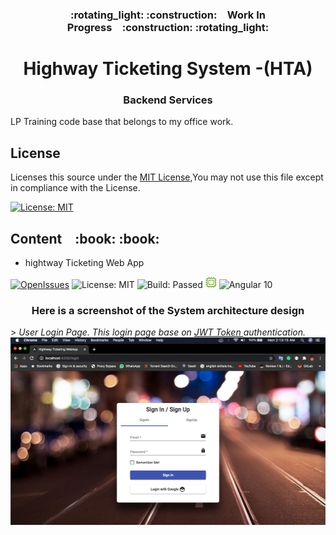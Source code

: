 <h3 align="center">:rotating_light: :construction:&ensp;&ensp;Work In Progress&ensp;&ensp;:construction: :rotating_light:</h3>
<h1 align="center"> Highway Ticketing System -(HTA) </h1>
<h3 align="center"> Backend Services </h3>
LP Training code base that belongs to my office work.

<h2>License</h2>

<p>Licenses this source under the <u>MIT License</u>,You may not use this file except in compliance with the License.</p>
<!-- Badges -->
<p align="left">
  <a href="LICENSE.md">
    <img src="https://img.shields.io/badge/License-MIT-blue.svg" alt="License: MIT" height="18">
  </a>
</p>

<h2>Content&ensp;&ensp;:book: :book:</h2>
  <ul>
  <li>hightway Ticketing Web App</li>
  </ul>
  

[![OpenIssues](https://img.shields.io/github/issues/sriThariduSangeeth/Highway-ticketing-automation-for-mtc-lp?style=social)](https://github.com/sriThariduSangeeth/Highway-ticketing-automation-for-mtc-lp/issues)
<img src="https://angular.io/assets/images/logos/angular/angular.svg" alt="License: MIT" height="25">
  <a>
    <img src="https://img.shields.io/badge/Build-Passed-green" alt="Build: Passed" height="18">
  </a>
 <a>
    <img src="https://raw.githubusercontent.com/acervenky/animated-github-badges/master/assets/devbadge.gif" alt="Build: Passed" height="18">
  </a>
<img src="https://jwt.io/img/pic_logo.svg" alt="Angular 10" height="25">


<h3 align="center">Here is a screenshot of the System architecture design</h3>
<!-- image -->
> <em> User Login Page. This login page base on <a href="https://jwt.io/"> JWT Token <a> authentication.</em>

<a align="center">
  <img src="../assest/loginpage.png" alt="App Screenshots" height="300" width="580">
</a>
